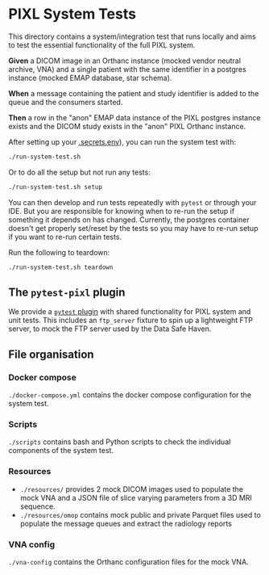 # PIXL System Tests

This directory contains a system/integration test that runs locally and aims to test the essential
functionality of the full PIXL system.

**Given** a DICOM image in an Orthanc instance (mocked vendor neutral archive, VNA) and a single
patient with the same identifier in a postgres instance (mocked EMAP database, star schema).

**When** a message containing the patient and study identifier is added to the queue and the
consumers started.

**Then** a row in the "anon" EMAP data instance of the PIXL postgres instance exists and the DICOM
study exists in the "anon" PIXL Orthanc instance.

After setting up your [.secrets.env](../README.md#project-secrets)), you can run the system test with:

```bash
./run-system-test.sh
```

Or to do all the setup but not run any tests:
```bash
./run-system-test.sh setup
```

You can then develop and run tests repeatedly with `pytest` or through your IDE.
But you are responsible for knowing
when to re-run the setup if something it depends on has changed.
Currently, the postgres container doesn't get properly set/reset by the tests so you may have
to re-run setup if you want to re-run certain tests.

Run the following to teardown:
```bash
./run-system-test.sh teardown
```

## The `pytest-pixl` plugin

We provide a [`pytest` plugin](../pytest-pixl/README.md) with shared functionality for PIXL system
and unit tests. This includes an `ftp_server` fixture to spin up a lightweight FTP server,
to mock the FTP server used by the Data Safe Haven.

## File organisation

### Docker compose

`./docker-compose.yml` contains the docker compose configuration for the system test.

### Scripts

`./scripts` contains bash and Python scripts to check the individual components of the system test.

### Resources

-   `./resources/` provides 2 mock DICOM images used to populate the mock VNA
    and a JSON file of slice varying parameters from a 3D MRI sequence.
-   `./resources/omop` contains mock public and private Parquet files used to populate the message
    queues and extract the radiology reports

### VNA config

`./vna-config` contains the Orthanc configuration files for the mock VNA.
